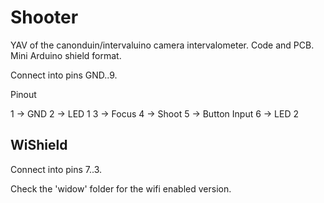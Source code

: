 Shooter
=======

YAV of the canonduin/intervaluino camera intervalometer. Code and PCB.
Mini Arduino shield format.

Connect into pins GND..9.


Pinout

1 -> GND
2 -> LED 1
3 -> Focus
4 -> Shoot
5 -> Button Input
6 -> LED 2



WiShield
--------

Connect into pins 7..3.

Check the 'widow' folder for the wifi enabled version.
